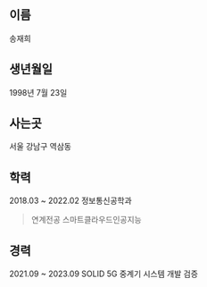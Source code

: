 ## 이름
  송재희
## 생년월일
  1998년 7월 23일
## 사는곳
  서울 강남구 역삼동
## 학력
  2018.03 ~ 2022.02 정보통신공학과
  > 연계전공 스마트클라우드인공지능
## 경력
  2021.09 ~ 2023.09 SOLID 5G 중계기 시스템 개발 검증
  

